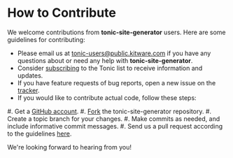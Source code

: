 How to Contribute
=================

We welcome contributions from **tonic-site-generator** users.  Here are some guidelines
for contributing:

* Please email us at <tonic-users@public.kitware.com> if you have any questions about or need any help with **tonic-site-generator**.
* Consider [subscribing](http://public.kitware.com/mailman/listinfo/tonic-users) to the Tonic list to receive information and updates.
* If you have feature requests of bug reports, open a new issue on the [tracker](https://github.com/Kitware/tonic-site-generator/issues).
* If you would like to contribute actual code, follow these steps:

#. Get a [GitHub account](https://github.com/join).
#. [Fork](https://github.com/Kitware/tonic-site-generator/fork) the tonic-site-generator repository.
#. Create a topic branch for your changes.
#. Make commits as needed, and include informative commit messages.
#. Send us a pull request according to the guidelines [here](https://htelp.github.com/articles/using-pull-requests).

We're looking forward to hearing from you!
